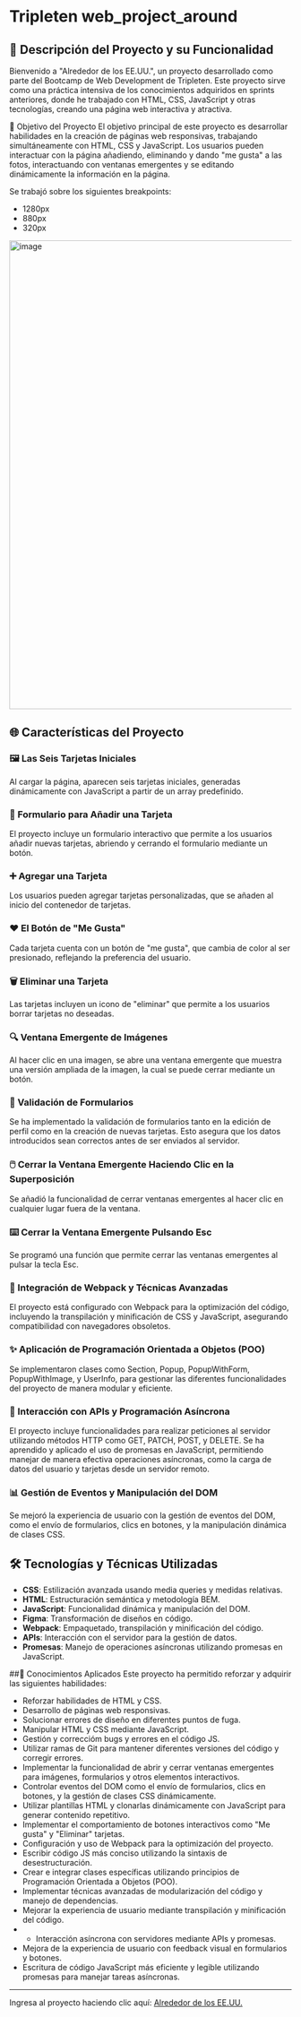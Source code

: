 # Tripleten web_project_around

## 🌟 Descripción del Proyecto y su Funcionalidad
Bienvenido a "Alrededor de los EE.UU.", un proyecto desarrollado como parte del Bootcamp de Web Development de Tripleten. Este proyecto sirve como una práctica intensiva de los conocimientos adquiridos en sprints anteriores, donde he trabajado con HTML, CSS, JavaScript y otras tecnologías, creando una página web interactiva y atractiva.

🎯 Objetivo del Proyecto
El objetivo principal de este proyecto es desarrollar habilidades en la creación de páginas web responsivas, trabajando simultáneamente con HTML, CSS y JavaScript. Los usuarios pueden interactuar con la página añadiendo, eliminando y dando "me gusta" a las fotos, interactuando con ventanas emergentes y se editando dinámicamente la información en la página.

Se trabajó sobre los siguientes breakpoints:

- 1280px
- 880px
- 320px

<img width="837" alt="image" src="https://github.com/heyzyanlml/web_project_around/assets/166194594/a1a78ccd-e386-4cce-b1c0-6065b4691d57">

## 🌐 Características del Proyecto

### 🖼️ Las Seis Tarjetas Iniciales
Al cargar la página, aparecen seis tarjetas iniciales, generadas dinámicamente con JavaScript a partir de un array predefinido.

### 📝 Formulario para Añadir una Tarjeta
El proyecto incluye un formulario interactivo que permite a los usuarios añadir nuevas tarjetas, abriendo y cerrando el formulario mediante un botón.

### ➕ Agregar una Tarjeta
Los usuarios pueden agregar tarjetas personalizadas, que se añaden al inicio del contenedor de tarjetas.

### ❤️ El Botón de "Me Gusta"
Cada tarjeta cuenta con un botón de "me gusta", que cambia de color al ser presionado, reflejando la preferencia del usuario.

### 🗑️ Eliminar una Tarjeta
Las tarjetas incluyen un icono de "eliminar" que permite a los usuarios borrar tarjetas no deseadas.

### 🔍 Ventana Emergente de Imágenes
Al hacer clic en una imagen, se abre una ventana emergente que muestra una versión ampliada de la imagen, la cual se puede cerrar mediante un botón.

### 📝 Validación de Formularios
Se ha implementado la validación de formularios tanto en la edición de perfil como en la creación de nuevas tarjetas. Esto asegura que los datos introducidos sean correctos antes de ser enviados al servidor.

### 🖱️ Cerrar la Ventana Emergente Haciendo Clic en la Superposición
Se añadió la funcionalidad de cerrar ventanas emergentes al hacer clic en cualquier lugar fuera de la ventana.

### ⌨️ Cerrar la Ventana Emergente Pulsando Esc
Se programó una función que permite cerrar las ventanas emergentes al pulsar la tecla Esc.

### 🚀 Integración de Webpack y Técnicas Avanzadas
El proyecto está configurado con Webpack para la optimización del código, incluyendo la transpilación y minificación de CSS y JavaScript, asegurando compatibilidad con navegadores obsoletos.

### ✨ Aplicación de Programación Orientada a Objetos (POO)
Se implementaron clases como Section, Popup, PopupWithForm, PopupWithImage, y UserInfo, para gestionar las diferentes funcionalidades del proyecto de manera modular y eficiente.

### 📡 Interacción con APIs y Programación Asíncrona
El proyecto incluye funcionalidades para realizar peticiones al servidor utilizando métodos HTTP como GET, PATCH, POST, y DELETE. Se ha aprendido y aplicado el uso de promesas en JavaScript, permitiendo manejar de manera efectiva operaciones asíncronas, como la carga de datos del usuario y tarjetas desde un servidor remoto.

### 📊 Gestión de Eventos y Manipulación del DOM
Se mejoró la experiencia de usuario con la gestión de eventos del DOM, como el envío de formularios, clics en botones, y la manipulación dinámica de clases CSS.

## 🛠️ Tecnologías y Técnicas Utilizadas
- **CSS**: Estilización avanzada usando media queries y medidas relativas.
- **HTML**: Estructuración semántica y metodología BEM.
- **JavaScript**: Funcionalidad dinámica y manipulación del DOM.
- **Figma**: Transformación de diseños en código.
- **Webpack**: Empaquetado, transpilación y minificación del código.
- **APIs**: Interacción con el servidor para la gestión de datos.
- **Promesas**: Manejo de operaciones asíncronas utilizando promesas en JavaScript.

##🌈 Conocimientos Aplicados
Este proyecto ha permitido reforzar y adquirir las siguientes habilidades:

- Reforzar habilidades de HTML y CSS.
- Desarrollo de páginas web responsivas.
- Solucionar errores de diseño en diferentes puntos de fuga.
- Manipular HTML y CSS mediante JavaScript.
- Gestión y correccióm bugs y errores en el código JS.
- Utilizar ramas de Git para mantener diferentes versiones del código y corregir errores.
- Implementar la funcionalidad de abrir y cerrar ventanas emergentes para imágenes, formularios y otros elementos interactivos.
- Controlar eventos del DOM como el envío de formularios, clics en botones, y la gestión de clases CSS dinámicamente.
- Utilizar plantillas HTML y clonarlas dinámicamente con JavaScript para generar contenido repetitivo.
- Implementar el comportamiento de botones interactivos como "Me gusta" y "Eliminar" tarjetas.
- Configuración y uso de Webpack para la optimización del proyecto.
- Escribir código JS más conciso utilizando la sintaxis de desestructuración.
- Crear e integrar clases específicas utilizando principios de Programación Orientada a Objetos (POO).
- Implementar técnicas avanzadas de modularización del código y manejo de dependencias.
- Mejorar la experiencia de usuario mediante transpilación y minificación del código.
- - Interacción asíncrona con servidores mediante APIs y promesas.
- Mejora de la experiencia de usuario con feedback visual en formularios y botones.
- Escritura de código JavaScript más eficiente y legible utilizando promesas para manejar tareas asíncronas.

---
Ingresa al proyecto haciendo clic aquí: [Alrededor de los EE.UU.](https://heyzyanlml.github.io/web_project_around/)


